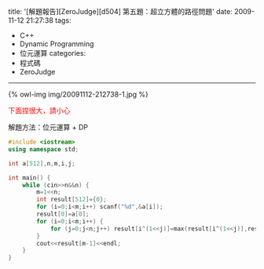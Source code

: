 title: '[解題報告][ZeroJudge][d504] 第五題：超立方體的路徑問題'
date: 2009-11-12 21:27:38
tags:
- C++
- Dynamic Programming
- 位元運算
categories:
- 程式碼
- ZeroJudge
---

{% owl-img img/20091112-212738-1.jpg %}

<spen style="color: red;">下面捏很大，請小心</span>

<!-- more -->

解題方法：位元運算 + DP

``` cpp
#include <iostream>
using namespace std;

int a[512],n,m,i,j;

int main() {
	while (cin>>n&&n) {
		m=1<<n;
		int result[512]={0};
		for (i=0;i<m;i++) scanf("%d",&a[i]);
		result[0]=a[0];
		for (i=0;i<m;i++) {
			for (j=0;j<n;j++) result[i^(1<<j)]=max(result[i^(1<<j)],result[i]+a[i^(1<<j)]);
		}
		cout<<result[m-1]<<endl;
	}
}
```